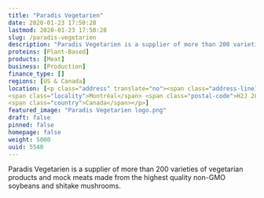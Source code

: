 ```yaml
---
title: "Paradis Vegetarien"
date: 2020-01-23 17:50:28
lastmod: 2020-01-23 17:50:28
slug: /paradis-vegetarien
description: "Paradis Vegetarien is a supplier of more than 200 varieties of vegetarian products and mock meats made from the highest quality non-GMO soybeans and shitake mushrooms."
proteins: [Plant-Based]
products: [Meat]
business: [Production]
finance_type: []
regions: [US & Canada]
location: [<p class="address" translate="no"><span class="address-line1">Rue Saint-Denis</span><br>
<span class="locality">Montréal</span> <span class="postal-code">H2J 2L1</span><br>
<span class="country">Canada</span></p>]
featured_image: "Paradis Vegetarien logo.png"
draft: false
pinned: false
homepage: false
weight: 5000
uuid: 5540
---
```

<p>Paradis Vegetarien is a supplier of more than 200 varieties of vegetarian products and mock meats made from the highest quality non-GMO soybeans and shitake mushrooms.</p>
